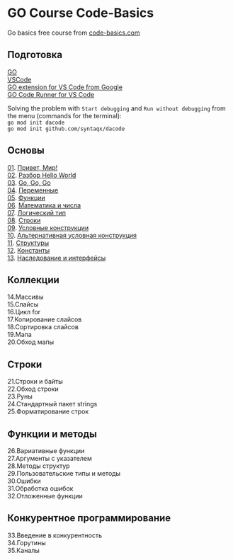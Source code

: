 # GO Course Code-Basics  
Go basics free course from [code-basics.com]( https://code-basics.com/ru/languages/go)  

## Подготовка  

[GO](https://go.dev/)  
[VSCode](https://code.visualstudio.com/)  
[GO extension for VS Code from Google](https://marketplace.visualstudio.com/items?itemName=golang.Go)  
[GO Code Runner for VS Code](https://marketplace.visualstudio.com/items?itemName=formulahendry.code-runner)  

Solving the problem with `Start debugging` and `Run without debugging` from the menu (commands for the terminal):  
`go mod init dacode`  
`go mod init github.com/syntaqx/dacode`  

## Основы

[01](01/01.go). [Привет, Мир!](01/01.md)  
[02](02/02.go). [Разбор Hello World](02/02.md)  
[03](03/03.go). [Go, Go, Go](03/03.md)  
[04](04/04.go). [Переменные](04/04.md)  
[05](05/05.go). [Функции](05/05.md)  
[06](06/06.go). [Математика и числа](06/06.md)  
[07](07/07.go). [Логический тип](07/07.md)  
[08](08/08.go). [Строки](08/08.md)  
[09](09/09.go). [Условные конструкции](09/09.md)  
[10](10/10.go). [Альтернативная условная конструкция](10/10.md)  
[11](11/11.go). [Структуры](11/11.md)  
[12](12/12.go). [Константы](12/12.go)  
[13](13/13.go). [Наследование и интерфейсы](13/13.md)  

## Коллекции  

14.Массивы  
15.Слайсы  
16.Цикл for  
17.Копирование слайсов  
18.Сортировка слайсов  
19.Мапа  
20.Обход мапы  

## Строки  

21.Строки и байты  
22.Обход строки  
23.Руны  
24.Стандартный пакет strings  
25.Форматирование строк  

## Функции и методы  

26.Вариативные функции  
27.Аргументы с указателем  
28.Методы структур  
29.Пользовательские типы и методы  
30.Ошибки  
31.Обработка ошибок  
32.Отложенные функции  

## Конкурентное программирование  

33.Введение в конкурентность  
34.Горутины  
35.Каналы  








